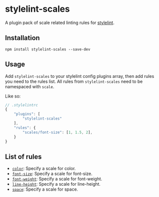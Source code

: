 # stylelint-scales

A plugin pack of scale related linting rules for [stylelint](https://stylelint.io).

## Installation

```
npm install stylelint-scales --save-dev
```

## Usage

Add `stylelint-scales` to your stylelint config plugins array, then add rules you need to the rules list. All rules from `stylelint-scales` need to be namespaced with `scale`.

Like so:

```js
// .stylelintrc
{
	"plugins": [
		"stylelint-scales"
	],
	"rules": {
		"scales/font-size": [1, 1.5, 2],
	}
}
```

## List of rules

- [`color`](./lib/rules/color/README.md): Specify a scale for color.
- [`font-size`](./lib/rules/font-size/README.md): Specify a scale for font-size.
- [`font-weight`](./lib/rules/font-weight/README.md): Specify a scale for font-weight.
- [`line-height`](./lib/rules/line-height/README.md): Specify a scale for line-height.
- [`space`](./lib/rules/space/README.md): Specify a scale for space.
